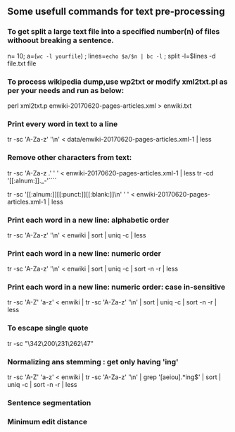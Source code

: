 ## Some usefull commands for text pre-processing

### To get split a large text file into a specified number(n) of files withoout breaking a sentence.

n= 10; a=(`wc -l yourfile`) ; lines=`echo $a/$n | bc -l` ; split -l=$lines -d  file.txt file

### To process wikipedia dump,use wp2txt or modify xml2txt.pl as per your needs and run as below:
perl xml2txt.p enwiki-20170620-pages-articles.xml > enwiki.txt

### Print every word in text to a line
tr -sc 'A-Za-z' '\n' < data/enwiki-20170620-pages-articles.xml-1 | less

### Remove other characters from text:
tr -sc 'A-Za-z .' ' ' < enwiki-20170620-pages-articles.xml-1 | less
tr -cd '[[:alnum:]]._-'````

tr -sc '[[:alnum:]][[:punct:]][[:blank:]]\n' ' ' < enwiki-20170620-pages-articles.xml-1 | less

### Print each word in a new line: alphabetic order
tr -sc 'A-Za-z' '\n' < enwiki | sort | uniq -c | less

### Print each word in a new line: numeric order
tr -sc 'A-Za-z' '\n' < enwiki | sort | uniq -c | sort -n -r | less

### Print each word in a new line: numeric order: case in-sensitive
tr -sc 'A-Z' 'a-z' < enwiki | tr -sc 'A-Za-z' '\n' | sort | uniq -c | sort -n -r | less

### To escape single quote
tr -sc "\342\200\231\262\47"

### Normalizing ans stemming : get only having 'ing'
tr -sc 'A-Z' 'a-z' < enwiki | tr -sc 'A-Za-z' '\n' | grep '[aeiou].*ing$' | sort | uniq -c | sort -n -r | less

### Sentence segmentation
### Minimum edit distance






